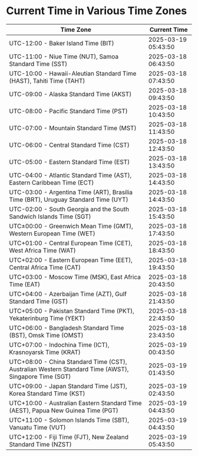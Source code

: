 # Current Time in Various Time Zones

| Time Zone | Current Time |
|-----------|--------------|
| UTC-12:00 - Baker Island Time (BIT) | 2025-03-19 05:43:50 |
| UTC-11:00 - Niue Time (NUT), Samoa Standard Time (SST) | 2025-03-18 06:43:50 |
| UTC-10:00 - Hawaii-Aleutian Standard Time (HAST), Tahiti Time (TAHT) | 2025-03-18 07:43:50 |
| UTC-09:00 - Alaska Standard Time (AKST) | 2025-03-18 09:43:50 |
| UTC-08:00 - Pacific Standard Time (PST) | 2025-03-18 10:43:50 |
| UTC-07:00 - Mountain Standard Time (MST) | 2025-03-18 11:43:50 |
| UTC-06:00 - Central Standard Time (CST) | 2025-03-18 12:43:50 |
| UTC-05:00 - Eastern Standard Time (EST) | 2025-03-18 13:43:50 |
| UTC-04:00 - Atlantic Standard Time (AST), Eastern Caribbean Time (ECT) | 2025-03-18 14:43:50 |
| UTC-03:00 - Argentina Time (ART), Brasília Time (BRT), Uruguay Standard Time (UYT) | 2025-03-18 14:43:50 |
| UTC-02:00 - South Georgia and the South Sandwich Islands Time (SGT) | 2025-03-18 15:43:50 |
| UTC±00:00 - Greenwich Mean Time (GMT), Western European Time (WET) | 2025-03-18 17:43:50 |
| UTC+01:00 - Central European Time (CET), West Africa Time (WAT) | 2025-03-18 18:43:50 |
| UTC+02:00 - Eastern European Time (EET), Central Africa Time (CAT) | 2025-03-18 19:43:50 |
| UTC+03:00 - Moscow Time (MSK), East Africa Time (EAT) | 2025-03-18 20:43:50 |
| UTC+04:00 - Azerbaijan Time (AZT), Gulf Standard Time (GST) | 2025-03-18 21:43:50 |
| UTC+05:00 - Pakistan Standard Time (PKT), Yekaterinburg Time (YEKT) | 2025-03-18 22:43:50 |
| UTC+06:00 - Bangladesh Standard Time (BST), Omsk Time (OMST) | 2025-03-18 23:43:50 |
| UTC+07:00 - Indochina Time (ICT), Krasnoyarsk Time (KRAT) | 2025-03-19 00:43:50 |
| UTC+08:00 - China Standard Time (CST), Australian Western Standard Time (AWST), Singapore Time (SGT) | 2025-03-19 01:43:50 |
| UTC+09:00 - Japan Standard Time (JST), Korea Standard Time (KST) | 2025-03-19 02:43:50 |
| UTC+10:00 - Australian Eastern Standard Time (AEST), Papua New Guinea Time (PGT) | 2025-03-19 04:43:50 |
| UTC+11:00 - Solomon Islands Time (SBT), Vanuatu Time (VUT) | 2025-03-19 04:43:50 |
| UTC+12:00 - Fiji Time (FJT), New Zealand Standard Time (NZST) | 2025-03-19 05:43:50 |
